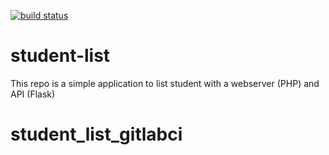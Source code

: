 [![build status](http://ec2-3-90-203-142.compute-1.amazonaws.com/sami/student-list/badges/master/build.svg)](http://ec2-3-90-203-142.compute-1.amazonaws.com/sami/student-list/commits/master)

# student-list 
This repo is a simple application to list student with a webserver (PHP) and API (Flask)
# student_list_gitlabci
